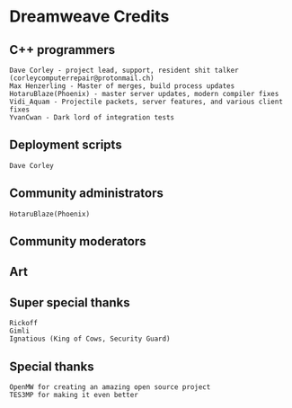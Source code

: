 Dreamweave Credits
==============

C++ programmers
---------------

    Dave Corley - project lead, support, resident shit talker (corleycomputerrepair@protonmail.ch)
    Max Henzerling - Master of merges, build process updates
    HotaruBlaze(Phoenix) - master server updates, modern compiler fixes
    Vidi_Aquam - Projectile packets, server features, and various client fixes
    YvanCwan - Dark lord of integration tests


Deployment scripts
------------------

    Dave Corley


Community administrators
------------------------

    HotaruBlaze(Phoenix)


Community moderators
--------------------



Art
---



Super special thanks
--------------------

    Rickoff
    Gimli
    Ignatious (King of Cows, Security Guard)


Special thanks
--------------

    OpenMW for creating an amazing open source project
    TES3MP for making it even better
